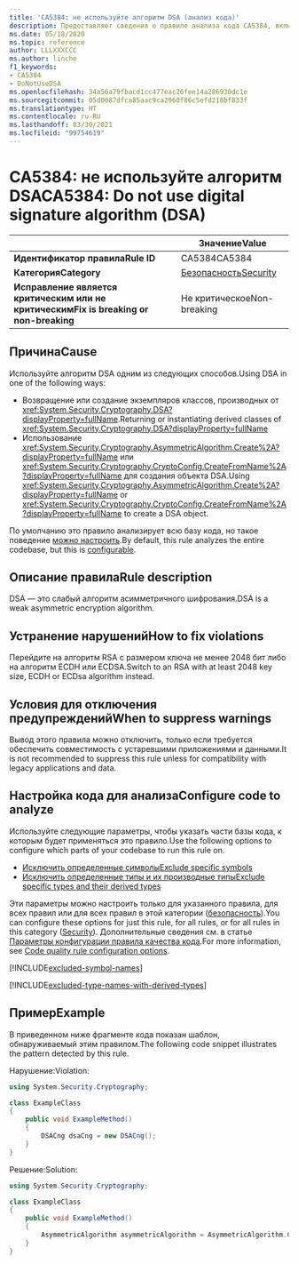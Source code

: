 ```yaml
---
title: 'CA5384: не используйте алгоритм DSA (анализ кода)'
description: Предоставляет сведения о правиле анализа кода CA5384, включая причины нарушений и способы их устранения, а также условия отключения правила.
ms.date: 05/18/2020
ms.topic: reference
author: LLLXXXCCC
ms.author: linche
f1_keywords:
- CA5384
- DoNotUseDSA
ms.openlocfilehash: 34a56a79fbacd1cc477eac26fee14a286930dc1e
ms.sourcegitcommit: 05d0087dfca85aac9ca2960f86c5efd218bf833f
ms.translationtype: HT
ms.contentlocale: ru-RU
ms.lasthandoff: 03/30/2021
ms.locfileid: "99754619"
---
```

# <a name="ca5384-do-not-use-digital-signature-algorithm-dsa"></a><span data-ttu-id="0ab58-103">CA5384: не используйте алгоритм DSA</span><span class="sxs-lookup"><span data-stu-id="0ab58-103">CA5384: Do not use digital signature algorithm (DSA)</span></span>

| | <span data-ttu-id="0ab58-104">Значение</span><span class="sxs-lookup"><span data-stu-id="0ab58-104">Value</span></span> |
|-|-|
| <span data-ttu-id="0ab58-105">**Идентификатор правила**</span><span class="sxs-lookup"><span data-stu-id="0ab58-105">**Rule ID**</span></span> |<span data-ttu-id="0ab58-106">CA5384</span><span class="sxs-lookup"><span data-stu-id="0ab58-106">CA5384</span></span>|
| <span data-ttu-id="0ab58-107">**Категория**</span><span class="sxs-lookup"><span data-stu-id="0ab58-107">**Category**</span></span> |[<span data-ttu-id="0ab58-108">Безопасность</span><span class="sxs-lookup"><span data-stu-id="0ab58-108">Security</span></span>](security-warnings.md)|
| <span data-ttu-id="0ab58-109">**Исправление является критическим или не критическим**</span><span class="sxs-lookup"><span data-stu-id="0ab58-109">**Fix is breaking or non-breaking**</span></span> |<span data-ttu-id="0ab58-110">Не критическое</span><span class="sxs-lookup"><span data-stu-id="0ab58-110">Non-breaking</span></span>|

## <a name="cause"></a><span data-ttu-id="0ab58-111">Причина</span><span class="sxs-lookup"><span data-stu-id="0ab58-111">Cause</span></span>

<span data-ttu-id="0ab58-112">Используйте алгоритм DSA одним из следующих способов.</span><span class="sxs-lookup"><span data-stu-id="0ab58-112">Using DSA in one of the following ways:</span></span>

- <span data-ttu-id="0ab58-113">Возвращение или создание экземпляров классов, производных от <xref:System.Security.Cryptography.DSA?displayProperty=fullName>.</span><span class="sxs-lookup"><span data-stu-id="0ab58-113">Returning or instantiating derived classes of <xref:System.Security.Cryptography.DSA?displayProperty=fullName></span></span>
- <span data-ttu-id="0ab58-114">Использование <xref:System.Security.Cryptography.AsymmetricAlgorithm.Create%2A?displayProperty=fullName> или <xref:System.Security.Cryptography.CryptoConfig.CreateFromName%2A?displayProperty=fullName> для создания объекта DSA.</span><span class="sxs-lookup"><span data-stu-id="0ab58-114">Using <xref:System.Security.Cryptography.AsymmetricAlgorithm.Create%2A?displayProperty=fullName> or <xref:System.Security.Cryptography.CryptoConfig.CreateFromName%2A?displayProperty=fullName> to create a DSA object.</span></span>

<span data-ttu-id="0ab58-115">По умолчанию это правило анализирует всю базу кода, но такое поведение [можно настроить](#configure-code-to-analyze).</span><span class="sxs-lookup"><span data-stu-id="0ab58-115">By default, this rule analyzes the entire codebase, but this is [configurable](#configure-code-to-analyze).</span></span>

## <a name="rule-description"></a><span data-ttu-id="0ab58-116">Описание правила</span><span class="sxs-lookup"><span data-stu-id="0ab58-116">Rule description</span></span>

<span data-ttu-id="0ab58-117">DSA — это слабый алгоритм асимметричного шифрования.</span><span class="sxs-lookup"><span data-stu-id="0ab58-117">DSA is a weak asymmetric encryption algorithm.</span></span>

## <a name="how-to-fix-violations"></a><span data-ttu-id="0ab58-118">Устранение нарушений</span><span class="sxs-lookup"><span data-stu-id="0ab58-118">How to fix violations</span></span>

<span data-ttu-id="0ab58-119">Перейдите на алгоритм RSA с размером ключа не менее 2048 бит либо на алгоритм ECDH или ECDSA.</span><span class="sxs-lookup"><span data-stu-id="0ab58-119">Switch to an RSA with at least 2048 key size, ECDH or ECDsa algorithm instead.</span></span>

## <a name="when-to-suppress-warnings"></a><span data-ttu-id="0ab58-120">Условия для отключения предупреждений</span><span class="sxs-lookup"><span data-stu-id="0ab58-120">When to suppress warnings</span></span>

<span data-ttu-id="0ab58-121">Вывод этого правила можно отключить, только если требуется обеспечить совместимость с устаревшими приложениями и данными.</span><span class="sxs-lookup"><span data-stu-id="0ab58-121">It is not recommended to suppress this rule unless for compatibility with legacy applications and data.</span></span>

## <a name="configure-code-to-analyze"></a><span data-ttu-id="0ab58-122">Настройка кода для анализа</span><span class="sxs-lookup"><span data-stu-id="0ab58-122">Configure code to analyze</span></span>

<span data-ttu-id="0ab58-123">Используйте следующие параметры, чтобы указать части базы кода, к которым будет применяться это правило.</span><span class="sxs-lookup"><span data-stu-id="0ab58-123">Use the following options to configure which parts of your codebase to run this rule on.</span></span>

- [<span data-ttu-id="0ab58-124">Исключить определенные символы</span><span class="sxs-lookup"><span data-stu-id="0ab58-124">Exclude specific symbols</span></span>](#exclude-specific-symbols)
- [<span data-ttu-id="0ab58-125">Исключить определенные типы и их производные типы</span><span class="sxs-lookup"><span data-stu-id="0ab58-125">Exclude specific types and their derived types</span></span>](#exclude-specific-types-and-their-derived-types)

<span data-ttu-id="0ab58-126">Эти параметры можно настроить только для указанного правила, для всех правил или для всех правил в этой категории ([безопасность](security-warnings.md)).</span><span class="sxs-lookup"><span data-stu-id="0ab58-126">You can configure these options for just this rule, for all rules, or for all rules in this category ([Security](security-warnings.md)).</span></span> <span data-ttu-id="0ab58-127">Дополнительные сведения см. в статье [Параметры конфигурации правила качества кода](../code-quality-rule-options.md).</span><span class="sxs-lookup"><span data-stu-id="0ab58-127">For more information, see [Code quality rule configuration options](../code-quality-rule-options.md).</span></span>

[!INCLUDE[excluded-symbol-names](~/includes/code-analysis/excluded-symbol-names.md)]

[!INCLUDE[excluded-type-names-with-derived-types](~/includes/code-analysis/excluded-type-names-with-derived-types.md)]

## <a name="example"></a><span data-ttu-id="0ab58-128">Пример</span><span class="sxs-lookup"><span data-stu-id="0ab58-128">Example</span></span>

<span data-ttu-id="0ab58-129">В приведенном ниже фрагменте кода показан шаблон, обнаруживаемый этим правилом.</span><span class="sxs-lookup"><span data-stu-id="0ab58-129">The following code snippet illustrates the pattern detected by this rule.</span></span>

<span data-ttu-id="0ab58-130">Нарушение:</span><span class="sxs-lookup"><span data-stu-id="0ab58-130">Violation:</span></span>

```csharp
using System.Security.Cryptography;

class ExampleClass
{
    public void ExampleMethod()
    {
        DSACng dsaCng = new DSACng();
    }
}
```

<span data-ttu-id="0ab58-131">Решение:</span><span class="sxs-lookup"><span data-stu-id="0ab58-131">Solution:</span></span>

```csharp
using System.Security.Cryptography;

class ExampleClass
{
    public void ExampleMethod()
    {
        AsymmetricAlgorithm asymmetricAlgorithm = AsymmetricAlgorithm.Create("ECDsa");
    }
}
```
